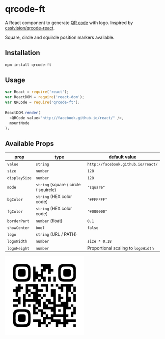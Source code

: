# qrcode-ft

A React component to generate [QR code](http://en.wikipedia.org/wiki/QR_code) with logo.
Inspired by [cssivision/qrcode-react](https://github.com/cssivision/qrcode-react).

Square, circle and squircle position markers available.

## Installation

```sh
npm install qrcode-ft
```

## Usage

```js
var React = require('react');
var ReactDOM = require('react-dom');
var QRCode = require('qrcode-ft');

ReactDOM.render(
  <QRCode value="http://facebook.github.io/react/" />,
  mountNode
);
```

## Available Props

prop         | type                                    | default value
-------------|-----------------------------------------|-----------------------------------
`value`      | `string`                                | `http://facebook.github.io/react/`
`size`       | `number`                                | `128`
`displaySize`| `number`                                | `128`
`mode`       | `string` (square / circle / squircle)   | `"square"`
`bgColor`    | `string` (HEX color code)               | `"#FFFFFF"`
`fgColor`    | `string` (HEX color code)               | `"#000000"`
`borderPart` | `number` (float)                        | `0.1`
`showCenter` | `bool`                                  | `false`
`logo`       | `string` (URL / PATH)                   |
`logoWidth`  | `number`                                | `size * 0.18`
`logoHeight` | `number`                                | Proportional scaling to `logoWidth`

<img src="qrcode.png" height="256" width="256">
